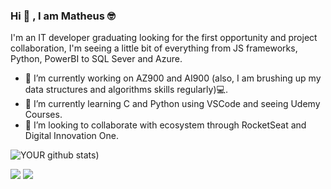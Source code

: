 
### Hi 👋  , I am Matheus 🤓
I'm an IT developer graduating looking for the first opportunity and project collaboration, I'm seeing a little bit of everything from JS frameworks, Python, PowerBI to SQL Sever and Azure.
- 🔭 I’m currently working on AZ900 and AI900 (also, I am brushing up my data structures and algorithms skills regularly)💻.  
- 🌱 I’m currently learning C and Python using VSCode and seeing Udemy Courses.  
- 🤝 I’m looking to collaborate with ecosystem through RocketSeat and Digital Innovation One.
  
![YOUR github stats](https://github-readme-stats.vercel.app/api?username=L4TN&show_icons=true&theme=radical))  
  

[<img src="https://img.shields.io/badge/medium-%2312100E.svg?&style=for-the-badge&logo=medium&logoColor=white" />](https://medium.com/@l4tn) [<img src="https://img.shields.io/badge/linkedin-%230077B5.svg?&style=for-the-badge&logo=linkedin&logoColor=white" />](https://www.linkedin.com/in/matt-sousa-dias/) 

